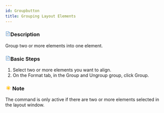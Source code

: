 ```yaml
---
id: Groupbutton
title: Grouping Layout Elements
---
```

### ![](../../img/read.gif)Description

Group two or more elements into one element.

### ![](../../img/read.gif)Basic Steps

  1. Select two or more elements you want to align.
  2. On the Format tab, in the Group and Ungroup group, click Group.

### ![](../../img/note.png)Note

The command is only active if there are two or more elements selected in the
layout window.